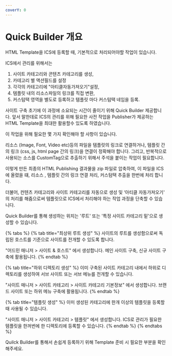 ```yaml
---
coverY: 0
---
```


# Quick Builder 개요

HTML Template을 ICS에 등록할 때, 기본적으로 처리되어야할 작업이 있습니다.&#x20;

ICS에서 관리를 위해서는&#x20;

1. 사이트 카테고리와 콘텐츠 카테고리를 생성,&#x20;
2. 카테고리 별 액션필드를 설정&#x20;
3. 각각의 카테고리에 "아티클자동가져오기"설정,&#x20;
4. 템플릿 내의 리소스파일의 링크를 직접 변환,
5. 커스텀택 영역을 별도로 등록하고 템플릿 마다 커스텀택 네임을 등록.&#x20;

사이트 구축 초기에 이 과정에 소요되는 시간이 줄이기 위해 Quick Builder 제공합니다. 앞서 말한데로 ICS의 관리를 위해 필요한 사전 작업을 Publisher가 제공하는 HTML Template을 최대한 활용할수 있도록 하였습니다.&#x20;

이 작업을 위해 필요한 몇 가지 확인해야 할 사항이 있습니다.

리소스 (Image, Font, Video etc)등의 파일을 템플릿의 링크로 연결하거나, 템플릿  간의 링크 (css, js, html page 간의 링크)을 연결이 정확해야 합니다. 그리고, 반복적으로 사용되는 소스를 CustomTag으로 추출하기 위해서 주석을 붙이는 작업이 필요합니다.&#x20;

이렇게 만든 최종의 HTML Publishing  결과물을 zip 파일로 압축하여, 이 파일을 ICS에 올렸을 떄, 리소스 , 템플릿 간의 링크 연결 처리, 커스텀택 추출을 한번에 처리 합니다.&#x20;

더불어, 컨텐츠 카테고리와 사이트 카테고리를 자동으로 생성 및 ‘아티클 자동가져오기' 의 처리를 해줌으로써 템플릿으로 ICS에서 처리해야 하는 작업 과정을 단축할 수 있습니다.

Quick Builder를 통해 생성하는 위치는 '루트' 또는 '특정 사이트 카테고리 밑'으로 생성할 수 있습니다.&#x20;

{% tabs %}
{% tab title="최상위 루트 생성" %}
사이트의 루트를 생성함으로써 독립된 호스트를 기준으로 사이트를 전개할 수 있도록 합니다.&#x20;

"어드민 매니저 > 사이트 & 호스트" 에서 생성합니다. 메인 사이트 구축, 신규 사이트 구축에 활용됩니다.
{% endtab %}

{% tab title="하위 디렉토리 생성" %}
이미 구축된 사이트 카테고리 내에서 하위로 디렉토리를 생성하여 서브 사이트 또는 서브 메뉴를 전개할 수 있습니다.&#x20;

"사이트 매니저 > 사이트 카테고리 > 사이트 카테고리 기본정보"  에서 생성합니다. 브랜드 사이트 또는 하위 메뉴 구축에 활용됩니다.
{% endtab %}

{% tab title="템플릿 생성" %}
이미 생성된 카테고리에 한개 이상의 템플릿을 등록할 때 사용될 수 있습니다.&#x20;



"사이트 매니저 > 사이트 카테고리 > 템플릿" 에서 생성합니다. ICS로 관리가 필요한 템플릿을 한꺼번에 한 디렉토리에 등록할 수 있습니다.&#x20;
{% endtab %}
{% endtabs %}

Quilck Builder를 통해서 손쉽게 등록하기 위해 Template 준비 시 필요한 부분을 확인해주세요.&#x20;
